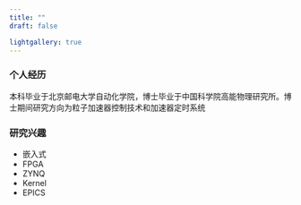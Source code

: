 ```yaml
---
title: ""
draft: false

lightgallery: true
---
```


### 个人经历
本科毕业于北京邮电大学自动化学院，博士毕业于中国科学院高能物理研究所。博士期间研究方向为粒子加速器控制技术和加速器定时系统

### 研究兴趣
- 嵌入式
- FPGA
- ZYNQ
- Kernel 
- EPICS

